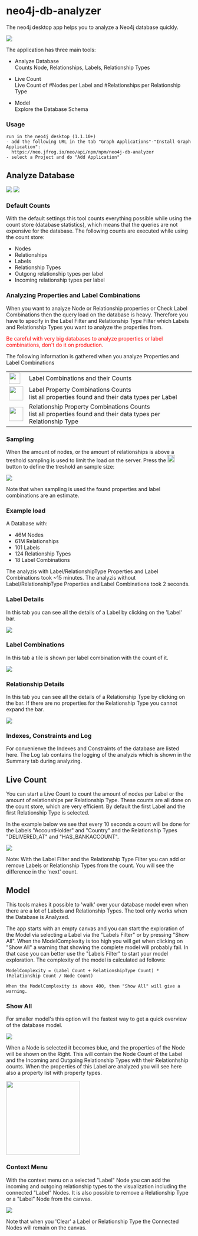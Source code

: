 # neo4j-db-analyzer

The neo4j desktop app helps you to analyze a Neo4j database quickly.  

<img src="toolheader.png" />

  
The application has three main tools: 
 
* Analyze Database   
  Counts Node, Relationships, Labels, Relationship Types


* Live Count    
  Live Count of #Nodes per Label and #Relationships per Relationship Type


* Model  
  Explore the Database Schema 
  

### Usage
  ``` 
  run in the neo4j desktop (1.1.10+)
  - add the following URL in the tab "Graph Applications"-"Install Graph Application":
    https://neo.jfrog.io/neo/api/npm/npm/neo4j-db-analyzer
  - select a Project and do "Add Application"
  ```

## Analyze Database

<img src="analyzer_1.png" />
<img src="analyzer_2.png" />

### Default Counts

With the default settings this tool counts everything possible while using the count store (database statistics), 
which means that the queries are not expensive for the database. The following counts are executed while using the count store:
  * Nodes
  * Relationships
  * Labels
  * Relationship Types
  * Outgong relationship types per label
  * Incoming relationship types per label


### Analyzing Properties and Label Combinations

When you want to analyze Node or Relationship properties or Check Label Combinations then the 
query load on the database is heavy. 
Therefore you have to specify in the Label Filter and Relationship Type Filter which Labels and Relationship Types you want to analyze the properties from. 

<span style="color: red">Be careful with very big databases to analyze properties or label combinations, don't do it on production.</span>

The following information is gathered when you analyze Properties and Label Combinations

<table valign="center">
  <tr >
    <td>  
      <img src="labelcombinations.png" height="30px"/> 
     </td>
     <td> 
       Label Combinations and their Counts
     </td>
   </tr>
  <tr >
    <td>  
      <img src="nodeprops.png" height="38px" />
     </td>
     <td> 
  Label Property Combinations Counts <br/>
  list all properties found and their data types per Label 
       </td>
   </tr>
  <tr >
    <td>  
        <img src="relprops.png" height="38px" />  
     </td>
     <td> 
Relationship Property Combinations Counts <br/>
list all properties found and their data types per Relationship Type
       </td>
   </tr>


</table>

### Sampling

When the amount of nodes, or the amount of relationships is above a treshold sampling is used to limit the load on the server. Press the <img src="samplingbt.png" height="20px"/> button to define the treshold an sample size:


<img src="sampling.png" />


Note that when sampling is used the found properties and label combinations are an estimate.
        
### Example load

A Database with: 
  - 46M Nodes
  - 61M Relationships
  - 101 Labels
  - 124 Relationship Types
  - 18 Label Combinations
  
The analyzis with Label/RelationshipType Properties and Label Combinations took ~15 minutes.
The analyzis without Label/RelationshipType Properties and Label Combinations took 2 seconds.
  
### Label Details

In this tab you can see all the details of a Label by clicking on the 'Label' bar.

<img src="labeldetails.png"/> 


### Label Combinations

In this tab a tile is shown per label combination with the count of it.

<img src="labelcombocount.png"/>

### Relationship Details  

In this tab you can see all the details of a Relationship Type by clicking on the bar. If there are no properties for the Relationship Type you cannot expand the bar.

<img src="reltypedetails.png"/> 


### Indexes, Constraints and Log

For convenienve the Indexes and Constraints of the database are listed here. The Log tab contains the logging of the analyzis which is shown in the Summary tab during analyzing.

## Live Count

You can start a Live Count to count the amount of nodes per Label or the amount of relationships per Relationship Type. 
These counts are all done on the count store, which are very efficient. By default the first Label and the first Relationship Type is selected.

In the example below we see that every 10 seconds a count will be done for the Labels "AccountHolder" and "Country" and the Relationship Types "DELIVERED_AT" and "HAS_BANKACCOUNT".

<img src="livecount.png"/>

Note: With the Label Filter and the Relationship Type Filter you can add or remove Labels or Relationship Types from the count. You will see the difference in the 'next' count.

## Model

This tools makes it possible to 'walk' over your database model even when there are a lot of Labels and Relationship Types.
The tool only works when the Database is Analyzed.

The app starts with an empty canvas and you can start the exploration of the Model via selecting a Label via the "Labels Filter" or by pressing "Show All".
When the ModelComplexity is too high you will get when clicking on "Show All" a warning that showing the complete model will probably fail. 
In that case you can better use the "Labels Filter" to start your model exploration. The complexity of the model is calculated ad follows:

```
ModelComplexity = (Label Count + RelationshipType Count) * (Relationship Count / Node Count)

When the ModelComplexity is above 400, then "Show All" will give a warning.

```

### Show All

For smaller model's this option will the fastest way to get a quick overview of the database model.

<img src="showall.png"/>

When a Node is selected it becomes blue, and the properties of the Node will be shown on the Right. 
This will contain the Node Count of the Label and the Incoming and Outgoing Relationship Types with their Relationhship counts. 
When the properties of this Label are analyzed you will see here also a property list with property types.

<img src="labelprops.png" width="200px" />

### Context Menu

With the context menu on a selected "Label" Node you can add the incoming and outgoing relationship types to the visualization including the connected "Label" Nodes.
It is also possible to remove a Relationship Type or a "Label" Node from the canvas.

<img src="contextmenu.png" />

Note that when you 'Clear' a Label or Relationship Type the Connected Nodes will remain on the canvas. 


